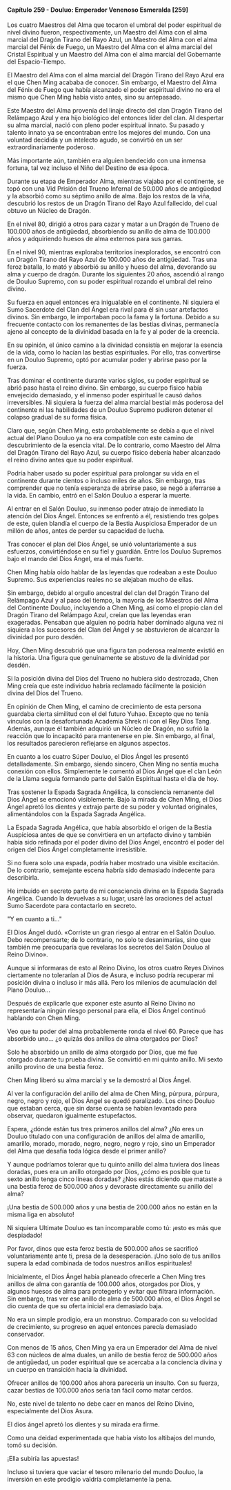 
#### Capítulo 259 - Douluo: Emperador Venenoso Esmeralda [259]

Los cuatro Maestros del Alma que tocaron el umbral del poder espiritual de nivel divino fueron, respectivamente, un Maestro del Alma con el alma marcial del Dragón Tirano del Rayo Azul, un Maestro del Alma con el alma marcial del Fénix de Fuego, un Maestro del Alma con el alma marcial del Cristal Espiritual y un Maestro del Alma con el alma marcial del Gobernante del Espacio-Tiempo.

El Maestro del Alma con el alma marcial del Dragón Tirano del Rayo Azul era el que Chen Ming acababa de conocer. Sin embargo, el Maestro del Alma del Fénix de Fuego que había alcanzado el poder espiritual divino no era el mismo que Chen Ming había visto antes, sino su antepasado.

Este Maestro del Alma provenía del linaje directo del clan Dragón Tirano del Relámpago Azul y era hijo biológico del entonces líder del clan. Al despertar su alma marcial, nació con pleno poder espiritual innato. Su pasado y talento innato ya se encontraban entre los mejores del mundo. Con una voluntad decidida y un intelecto agudo, se convirtió en un ser extraordinariamente poderoso.

Más importante aún, también era alguien bendecido con una inmensa fortuna, tal vez incluso el Niño del Destino de esa época.

Durante su etapa de Emperador Alma, mientras viajaba por el continente, se topó con una Vid Prisión del Trueno Infernal de 50.000 años de antigüedad y la absorbió como su séptimo anillo de alma. Bajo los restos de la viña, descubrió los restos de un Dragón Tirano del Rayo Azul fallecido, del cual obtuvo un Núcleo de Dragón.

En el nivel 80, dirigió a otros para cazar y matar a un Dragón de Trueno de 100.000 años de antigüedad, absorbiendo su anillo de alma de 100.000 años y adquiriendo huesos de alma externos para sus garras.

En el nivel 90, mientras exploraba territorios inexplorados, se encontró con un Dragón Tirano del Rayo Azul de 100.000 años de antigüedad. Tras una feroz batalla, lo mató y absorbió su anillo y hueso del alma, devorando su alma y cuerpo de dragón. Durante los siguientes 20 años, ascendió al rango de Douluo Supremo, con su poder espiritual rozando el umbral del reino divino.

Su fuerza en aquel entonces era inigualable en el continente. Ni siquiera el Sumo Sacerdote del Clan del Ángel era rival para él sin usar artefactos divinos. Sin embargo, le importaban poco la fama y la fortuna. Debido a su frecuente contacto con los remanentes de las bestias divinas, permanecía ajeno al concepto de la divinidad basada en la fe y al poder de la creencia.

En su opinión, el único camino a la divinidad consistía en mejorar la esencia de la vida, como lo hacían las bestias espirituales. Por ello, tras convertirse en un Douluo Supremo, optó por acumular poder y abrirse paso por la fuerza.

Tras dominar el continente durante varios siglos, su poder espiritual se abrió paso hasta el reino divino. Sin embargo, su cuerpo físico había envejecido demasiado, y el inmenso poder espiritual le causó daños irreversibles. Ni siquiera la fuerza del alma marcial bestial más poderosa del continente ni las habilidades de un Douluo Supremo pudieron detener el colapso gradual de su forma física.

Claro que, según Chen Ming, esto probablemente se debía a que el nivel actual del Plano Douluo ya no era compatible con este camino de descubrimiento de la esencia vital. De lo contrario, como Maestro del Alma del Dragón Tirano del Rayo Azul, su cuerpo físico debería haber alcanzado el reino divino antes que su poder espiritual.

Podría haber usado su poder espiritual para prolongar su vida en el continente durante cientos o incluso miles de años. Sin embargo, tras comprender que no tenía esperanza de abrirse paso, se negó a aferrarse a la vida. En cambio, entró en el Salón Douluo a esperar la muerte.

Al entrar en el Salón Douluo, su inmenso poder atrajo de inmediato la atención del Dios Ángel. Entonces se enfrentó a él, resistiendo tres golpes de este, quien blandía el cuerpo de la Bestia Auspiciosa Emperador de un millón de años, antes de perder su capacidad de lucha.

Tras conocer el plan del Dios Ángel, se unió voluntariamente a sus esfuerzos, convirtiéndose en su fiel y guardián. Entre los Douluo Supremos bajo el mando del Dios Ángel, era el más fuerte.

Chen Ming había oído hablar de las leyendas que rodeaban a este Douluo Supremo. Sus experiencias reales no se alejaban mucho de ellas.

Sin embargo, debido al orgullo ancestral del clan del Dragón Tirano del Relámpago Azul y al paso del tiempo, la mayoría de los Maestros del Alma del Continente Douluo, incluyendo a Chen Ming, así como el propio clan del Dragón Tirano del Relámpago Azul, creían que las leyendas eran exageradas. Pensaban que alguien no podría haber dominado alguna vez ni siquiera a los sucesores del Clan del Ángel y se abstuvieron de alcanzar la divinidad por puro desdén.

Hoy, Chen Ming descubrió que una figura tan poderosa realmente existió en la historia. Una figura que genuinamente se abstuvo de la divinidad por desdén.

Si la posición divina del Dios del Trueno no hubiera sido destrozada, Chen Ming creía que este individuo habría reclamado fácilmente la posición divina del Dios del Trueno.

En opinión de Chen Ming, el camino de crecimiento de esta persona guardaba cierta similitud con el del futuro Yuhao. Excepto que no tenía vínculos con la desafortunada Academia Shrek ni con el Rey Dios Tang. Además, aunque él también adquirió un Núcleo de Dragón, no sufrió la reacción que lo incapacitó para mantenerse en pie. Sin embargo, al final, los resultados parecieron reflejarse en algunos aspectos.

En cuanto a los cuatro Súper Douluo, el Dios Ángel les presentó detalladamente. Sin embargo, siendo sincero, Chen Ming no sentía mucha conexión con ellos. Simplemente le comentó al Dios Ángel que el clan León de la Llama seguía formando parte del Salón Espiritual hasta el día de hoy.

Tras sostener la Espada Sagrada Angélica, la consciencia remanente del Dios Ángel se emocionó visiblemente. Bajo la mirada de Chen Ming, el Dios Ángel apretó los dientes y extrajo parte de su poder y voluntad originales, alimentándolos con la Espada Sagrada Angélica.

La Espada Sagrada Angélica, que había absorbido el origen de la Bestia Auspiciosa antes de que se convirtiera en un artefacto divino y también había sido refinada por el poder divino del Dios Ángel, encontró el poder del origen del Dios Ángel completamente irresistible.

Si no fuera solo una espada, podría haber mostrado una visible excitación. De lo contrario, semejante escena habría sido demasiado indecente para describirla.

He imbuido en secreto parte de mi consciencia divina en la Espada Sagrada Angélica. Cuando la devuelvas a su lugar, usaré las oraciones del actual Sumo Sacerdote para contactarlo en secreto.

"Y en cuanto a ti..."

El Dios Ángel dudó. «Corriste un gran riesgo al entrar en el Salón Douluo. Debo recompensarte; de lo contrario, no solo te desanimarías, sino que también me preocuparía que revelaras los secretos del Salón Douluo al Reino Divino».

Aunque si informaras de esto al Reino Divino, los otros cuatro Reyes Divinos ciertamente no tolerarían al Dios de Asura, e incluso podría recuperar mi posición divina o incluso ir más allá. Pero los milenios de acumulación del Plano Douluo...

Después de explicarle que exponer este asunto al Reino Divino no representaría ningún riesgo personal para ella, el Dios Ángel continuó hablando con Chen Ming.

Veo que tu poder del alma probablemente ronda el nivel 60. Parece que has absorbido uno... ¿o quizás dos anillos de alma otorgados por Dios?

Solo he absorbido un anillo de alma otorgado por Dios, que me fue otorgado durante tu prueba divina. Se convirtió en mi quinto anillo. Mi sexto anillo provino de una bestia feroz.

Chen Ming liberó su alma marcial y se la demostró al Dios Ángel.

Al ver la configuración del anillo del alma de Chen Ming, púrpura, púrpura, negro, negro y rojo, el Dios Ángel se quedó paralizado. Los cinco Douluo que estaban cerca, que sin darse cuenta se habían levantado para observar, quedaron igualmente estupefactos.

Espera, ¿dónde están tus tres primeros anillos del alma? ¿No eres un Douluo titulado con una configuración de anillos del alma de amarillo, amarillo, morado, morado, negro, negro, negro y rojo, sino un Emperador del Alma que desafía toda lógica desde el primer anillo?

Y aunque podríamos tolerar que tu quinto anillo del alma tuviera dos líneas doradas, pues era un anillo otorgado por Dios, ¿cómo es posible que tu sexto anillo tenga cinco líneas doradas? ¿Nos estás diciendo que mataste a una bestia feroz de 500.000 años y devoraste directamente su anillo del alma?

¡Una bestia de 500.000 años y una bestia de 200.000 años no están en la misma liga en absoluto!

Ni siquiera Ultimate Douluo es tan incomparable como tú: ¡esto es más que despiadado!

Por favor, dinos que esta feroz bestia de 500.000 años se sacrificó voluntariamente ante ti, presa de la desesperación. ¡Uno solo de tus anillos supera la edad combinada de todos nuestros anillos espirituales!

Inicialmente, el Dios Ángel había planeado ofrecerle a Chen Ming tres anillos de alma con garantía de 100.000 años, otorgados por Dios, y algunos huesos de alma para protegerlo y evitar que filtrara información. Sin embargo, tras ver ese anillo de alma de 500.000 años, el Dios Ángel se dio cuenta de que su oferta inicial era demasiado baja.

No era un simple prodigio, era un monstruo. Comparado con su velocidad de crecimiento, su progreso en aquel entonces parecía demasiado conservador.

Con menos de 15 años, Chen Ming ya era un Emperador del Alma de nivel 63 con núcleos de alma duales, un anillo de bestia feroz de 500.000 años de antigüedad, un poder espiritual que se acercaba a la conciencia divina y un cuerpo en transición hacia la divinidad.

Ofrecer anillos de 100.000 años ahora parecería un insulto. Con su fuerza, cazar bestias de 100.000 años sería tan fácil como matar cerdos.

No, este nivel de talento no debe caer en manos del Reino Divino, especialmente del Dios Asura.

El dios ángel apretó los dientes y su mirada era firme.

Como una deidad experimentada que había visto los altibajos del mundo, tomó su decisión.

¡Ella subiría las apuestas!

Incluso si tuviera que vaciar el tesoro milenario del mundo Douluo, la inversión en este prodigio valdría completamente la pena.